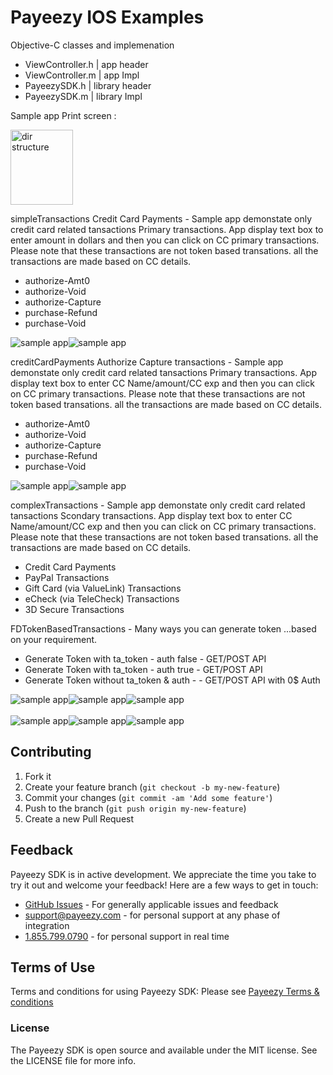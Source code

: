 # Payeezy IOS Examples 

Objective-C classes and implemenation 
*  ViewController.h | app header
*  ViewController.m | app Impl
*  PayeezySDK.h | library header 
*  PayeezySDK.m | library Impl 

Sample app Print screen : 

<img src="https://github.com/payeezy/payeezy_ios/raw/master/examples/simpleTransactions/printscreen/app%20file%20structure%20.png" alt="dir structure" style="width: 100px;height:120px"/>


simpleTransactions 
Credit Card Payments - Sample app demonstate only credit card related tansactions Primary transactions. App display text box to enter amount in dollars and then you can click on CC primary transactions. Please note that these transactions are not token based transations. all the transactions are made based on CC details.
* authorize-Amt0
* authorize-Void
* authorize-Capture
* purchase-Refund
* purchase-Void

<div><img src="https://github.com/payeezy/payeezy_ios/raw/master/examples/simpleTransactions/printscreen/iOS_SDK_simple_transaction_sample_IN.tiff" alt="sample app"/><img src="https://github.com/payeezy/payeezy_ios/raw/master/examples/simpleTransactions/printscreen/iOS_SDK_simple_transaction_sample_OUT.tiff" alt="sample app"/></div>

creditCardPayments
Authorize Capture transactions - Sample app demonstate only credit card related tansactions Primary transactions. App display text box to enter CC Name/amount/CC exp and then you can click on CC primary transactions. Please note that these transactions are not token based transations. all the transactions are made based on CC details.
* authorize-Amt0
* authorize-Void
* authorize-Capture
* purchase-Refund
* purchase-Void


<div><img src="https://github.com/payeezy/payeezy_ios/raw/master/examples/creditCardPayments/printscreen/iOS_SDK_CC_Sample_IN.tiff" alt="sample app"/><img src="https://github.com/payeezy/payeezy_ios/raw/master/examples/creditCardPayments/printscreen/iOS_SDK_CC_Sample_OP.tiff" alt="sample app"/></div>


complexTransactions - Sample app demonstate only credit card related tansactions Scondary transactions. App display text box to enter CC Name/amount/CC exp and then you can click on CC primary transactions. Please note that these transactions are not token based transations. all the transactions are made based on CC details.

*	Credit Card Payments
*	PayPal Transactions
*	Gift Card (via ValueLink) Transactions
*	eCheck (via TeleCheck) Transactions
*	3D Secure Transactions

FDTokenBasedTransactions - Many ways you can generate token ...based on your requirement. 
*	Generate Token with ta_token - auth false - GET/POST API
*	Generate Token with ta_token - auth true - GET/POST API
*	Generate Token without  ta_token & auth -  - GET/POST API with 0$ Auth

<div><img src="https://github.com/payeezy/payeezy_ios/raw/master/examples/FDTokenBasedTransactions/printscreen/p1.png" alt="sample app"/><img src="https://github.com/payeezy/payeezy_ios/raw/master/examples/FDTokenBasedTransactions/printscreen/p2.png" alt="sample app"/><img src="https://github.com/payeezy/payeezy_ios/raw/master/examples/FDTokenBasedTransactions/printscreen/p3.png" alt="sample app"/></div>
<br>
<div><img src="https://github.com/payeezy/payeezy_ios/raw/master/examples/FDTokenBasedTransactions/printscreen/p4.png" alt="sample app"/><img src="https://github.com/payeezy/payeezy_ios/raw/master/examples/FDTokenBasedTransactions/printscreen/p5.png" alt="sample app"/><img src="https://github.com/payeezy/payeezy_ios/raw/master/examples/FDTokenBasedTransactions/printscreen/p6.png" alt="sample app"/></div>

## Contributing

1. Fork it 
2. Create your feature branch (`git checkout -b my-new-feature`)
3. Commit your changes (`git commit -am 'Add some feature'`)
4. Push to the branch (`git push origin my-new-feature`)
5. Create a new Pull Request  

## Feedback

Payeezy  SDK is in active development. We appreciate the time you take to try it out and welcome your feedback!
Here are a few ways to get in touch:
* [GitHub Issues](https://github.com/payeezy/payeezy/issues) - For generally applicable issues and feedback
* support@payeezy.com - for personal support at any phase of integration
* [1.855.799.0790](tel:+18557990790)  - for personal support in real time 

## Terms of Use

Terms and conditions for using Payeezy SDK: Please see [Payeezy Terms & conditions](https://developer.payeezy.com/terms-use)
 
### License
The Payeezy SDK is open source and available under the MIT license. See the LICENSE file for more info.
